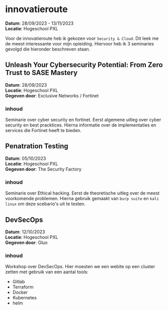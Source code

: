 # innovatieroute
**Datum**: 28/09/2023 - 13/11/2023  
**Locatie**: Hogeschool PXL  

Voor de innovatieroute heb ik gekozen voor `Security & Cloud`. Dit leek me de meest interessante voor mijn opleiding. Hiervoor heb ik 3 seminaries gevolgd die hieronder beschreven staan.

## Unleash Your Cybersecurity Potential: From Zero Trust to SASE Mastery
**Datum**: 28/09/2023  
**Locatie**: Hogeschool PXL  
**Gegeven door**: Exclusive Networks / Fortinet  

### inhoud
Seminarie over cyber security en fortinet. Eerst algemene uitleg over cyber security en best pracktices. Hierna informatie over de implementaties en services die Fortinet heeft te bieden.

## Penatration Testing
**Datum**: 05/10/2023  
**Locatie**: Hogeschool PXL  
**Gegeven door**: The Security Factory  

### inhoud
Seminarie over Ethical hacking. Eerst de theoretische uitleg over de meest voorkomende problemen. Hierna gebruik gemaakt van `burp suite` en `kali linux` om deze scebario's uit te testen.

## DevSecOps
**Datum**: 12/10/2023  
**Locatie**: Hogeschool PXL  
**Gegeven door**: Gluo  

### inhoud
Workshop over DevSecOps. Hier moesten we een webite op een cluster zetten met gebruik van een aantal tools:
- Gitlab
- Terraform
- Docker
- Kubernetes
- helm

